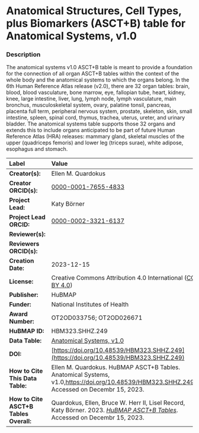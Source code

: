 # Anatomical Structures, Cell Types, plus Biomarkers (ASCT+B) table for Anatomical Systems, v1.0

### Description

The anatomical systems v1.0 ASCT+B table is meant to provide a foundation for the connection of all organ ASCT+B tables within the context of the whole body and the anatomical systems to which the organs belong. In the 6th Human Reference Atlas release (v2.0), there are 32 organ tables: brain, blood, blood vasculature, bone marrow, eye, fallopian tube, heart,  kidney, knee, large intestine, liver,  lung, lymph node, lymph vasculature, main bronchus, musculoskeletal system, ovary, palatine tonsil, pancreas, placenta full term, peripheral nervous system, prostate, skeleton, skin, small intestine, spleen, spinal cord, thymus, trachea, uterus, ureter, and urinary bladder. The anatomical systems table supports those 32 organs and extends this to include organs anticipated to be part of future Human Reference Atlas (HRA) releases: mammary gland, skeletal muscles of the upper (quadriceps femoris) and lower leg (triceps surae), white adipose, esophagus and stomach.


| Label | Value |
| :------------- |:-------------|
| **Creator(s):** | Ellen M. Quardokus |
| **Creator ORCID(s):** | [0000-0001-7655-4833](https://orcid.org/0000-0001-7655-4833)|
| **Project Lead:** | Katy B&ouml;rner |
| **Project Lead ORCID:** | [0000-0002-3321-6137](https://orcid.org/0000-0002-3321-6137) |
| **Reviewer(s):** | |
| **Reviewers ORCID(s):** ||
| **Creation Date:** | 2023-12-15 |
| **License:** | Creative Commons Attribution 4.0 International ([CC BY 4.0](https://creativecommons.org/licenses/by/4.0/)) |
| **Publisher:** | HuBMAP |
| **Funder:** | National Institutes of Health |
| **Award Number:** |OT2OD033756; OT2OD026671 |
| **HuBMAP ID:** | HBM323.SHHZ.249|
| **Data Table:** |[Anatomical Systems, v1.0](https://cdn.humanatlas.io/hra-releases/v2.0/asct-b/asct-b-vh-anatomical-systems.csv)|
| **DOI:** | [https://doi.org/10.48539/HBM323.SHHZ.249](https://doi.org/10.48539/HBM323.SHHZ.249) |
| **How to Cite This Data Table:** |  Ellen M. Quardokus. HuBMAP ASCT+B Tables. Anatomical Systems, v1.0,https://doi.org/10.48539/HBM323.SHHZ.249, Accessed on Decembr 15, 2023.|
| **How to Cite ASCT+B Tables Overall:** | Quardokus, Ellen, Bruce W. Herr II, Lisel Record, Katy B&ouml;rner. 2023. [*HuBMAP ASCT+B Tables*](https://humanatlas.io/asctb-tables). Accessed on Decembr 15, 2023. |
